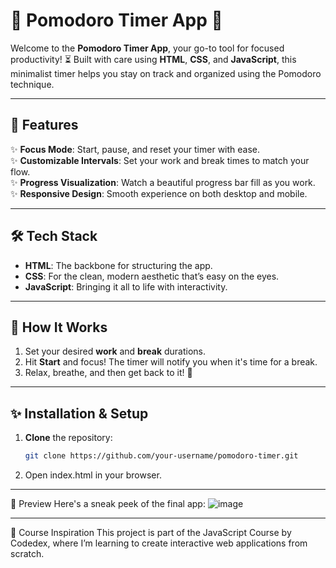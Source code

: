 # 🌸 Pomodoro Timer App 🌿

Welcome to the **Pomodoro Timer App**, your go-to tool for focused productivity! ⏳ Built with care using **HTML**, **CSS**, and **JavaScript**, this minimalist timer helps you stay on track and organized using the Pomodoro technique.

---

## 🌿 Features

✨ **Focus Mode**: Start, pause, and reset your timer with ease.  
✨ **Customizable Intervals**: Set your work and break times to match your flow.  
✨ **Progress Visualization**: Watch a beautiful progress bar fill as you work.  
✨ **Responsive Design**: Smooth experience on both desktop and mobile.

---

## 🛠️ Tech Stack

- **HTML**: The backbone for structuring the app.  
- **CSS**: For the clean, modern aesthetic that’s easy on the eyes.  
- **JavaScript**: Bringing it all to life with interactivity.  

---

## 🎯 How It Works

1. Set your desired **work** and **break** durations.  
2. Hit **Start** and focus! The timer will notify you when it's time for a break.  
3. Relax, breathe, and then get back to it! 🌿

---

## ✨ Installation & Setup

1. **Clone** the repository:
   ```bash
   git clone https://github.com/your-username/pomodoro-timer.git
   ````
2. Open index.html in your browser.

---
📸 Preview
Here's a sneak peek of the final app:
![image](https://github.com/user-attachments/assets/d89a34d0-7966-499a-ab36-f3a6e54c2113)

---
🌟 Course Inspiration
This project is part of the JavaScript Course by Codedex, where I’m learning to create interactive web applications from scratch.


